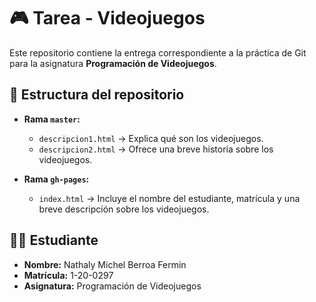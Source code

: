 # 🎮 Tarea - Videojuegos

Este repositorio contiene la entrega correspondiente a la práctica de Git para la asignatura **Programación de Videojuegos**.

## 📁 Estructura del repositorio

- **Rama `master`:**
  - `descripcion1.html` → Explica qué son los videojuegos.
  - `descripcion2.html` → Ofrece una breve historia sobre los videojuegos.

- **Rama `gh-pages`:**
  - `index.html` → Incluye el nombre del estudiante, matrícula y una breve descripción sobre los videojuegos.

## 👩‍🎓 Estudiante

- **Nombre:** Nathaly Michel Berroa Fermin  
- **Matrícula:** 1-20-0297  
- **Asignatura:** Programación de Videojuegos
